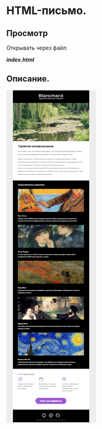 # HTML-письмо.

## Просмотр

Открывать через файл:

***index.html***

## Описание.

![Скриншот верстки](screenshots/Screenshot_1.png "Скриншот верстки")
